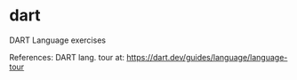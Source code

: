 # dart
DART Language exercises

References:
DART lang. tour at: https://dart.dev/guides/language/language-tour
